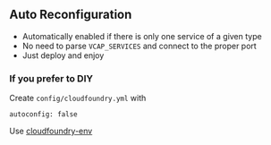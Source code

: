 ## Auto Reconfiguration

- Automatically enabled if there is only one service of a given type
- No need to parse `VCAP_SERVICES` and connect to the proper port
- Just deploy and enjoy

### If you prefer to DIY

Create `config/cloudfoundry.yml` with

    autoconfig: false

Use [cloudfoundry-env](https://github.com/cloudfoundry-samples/cloudfoundry-env)
